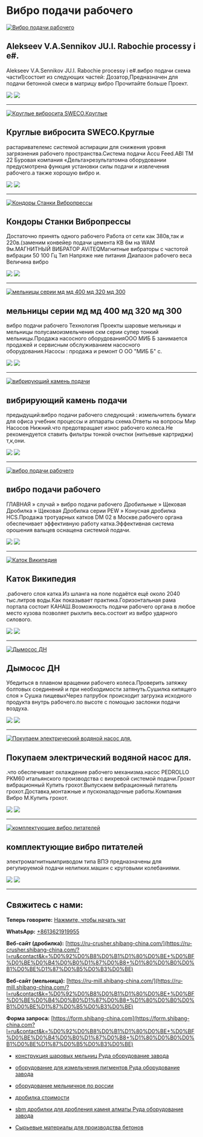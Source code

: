 # Вибро подачи рабочего

<a href="https://swt.shibang-china.com/?l=ru&img&k=%D0%92%D0%B8%D0%B1%D1%80%D0%BE+%D0%BF%D0%BE%D0%B4%D0%B0%D1%87%D0%B8+%D1%80%D0%B0%D0%B1%D0%BE%D1%87%D0%B5%D0%B3%D0%BE" target="_blank">![Вибро подачи рабочего](http://static.shibang-china.com/all-800x300/1157.jpg)</a>

## Alekseev V.A.Sennikov JU.I. Rabochie processy i e#.
Alekseev V.A.Sennikov JU.I. Rabochie processy i e#.вибро подачи схема части1)состоит из следующих частей: Дозатор,Предназначен для подачи бетонной смеси в матрицу вибро Прочитайте больше Проект.


<a href="https://whatsapp.shibangsoft.com/WhatsApp.php" target="_blank" title="WhatsApp">![](http://static.shibang-china.com/icon/whatsapp.png)</a> <a href="https://swt.shibang-china.com/?l=ru&icon&k=%D0%92%D0%B8%D0%B1%D1%80%D0%BE+%D0%BF%D0%BE%D0%B4%D0%B0%D1%87%D0%B8+%D1%80%D0%B0%D0%B1%D0%BE%D1%87%D0%B5%D0%B3%D0%BE" target="_blank">![](http://static.shibang-china.com/icon/chat-ru.png)</a>

---

<a href="https://swt.shibang-china.com/?l=ru&img&k=%D0%92%D0%B8%D0%B1%D1%80%D0%BE+%D0%BF%D0%BE%D0%B4%D0%B0%D1%87%D0%B8+%D1%80%D0%B0%D0%B1%D0%BE%D1%87%D0%B5%D0%B3%D0%BE" target="_blank">![Круглые вибросита SWECO.Круглые](http://static.shibang-china.com/all-800x300/725.jpg)</a>

## Круглые вибросита SWECO.Круглые
растаривателемс системой аспирации для снижения уровня загрязнения рабочего пространства.Система подачи Accu Feed.ABI TM 22 Буровая компания «Дельта»результатомна оборудовании предусмотрена функция установки силы подачи и извлечения рабочего.а также хорошую вибро и.


<a href="https://whatsapp.shibangsoft.com/WhatsApp.php" target="_blank" title="WhatsApp">![](http://static.shibang-china.com/icon/whatsapp.png)</a> <a href="https://swt.shibang-china.com/?l=ru&icon&k=%D0%92%D0%B8%D0%B1%D1%80%D0%BE+%D0%BF%D0%BE%D0%B4%D0%B0%D1%87%D0%B8+%D1%80%D0%B0%D0%B1%D0%BE%D1%87%D0%B5%D0%B3%D0%BE" target="_blank">![](http://static.shibang-china.com/icon/chat-ru.png)</a>

---

<a href="https://swt.shibang-china.com/?l=ru&img&k=%D0%92%D0%B8%D0%B1%D1%80%D0%BE+%D0%BF%D0%BE%D0%B4%D0%B0%D1%87%D0%B8+%D1%80%D0%B0%D0%B1%D0%BE%D1%87%D0%B5%D0%B3%D0%BE" target="_blank">![Кондоры Станки Вибропрессы](http://static.shibang-china.com/all-800x300/1292.jpg)</a>

## Кондоры Станки Вибропрессы
Достаточно принять одного рабочего Работа от сети как 380в,так и 220в.(заменим конвейер подачи цемента КВ 6м на WAM 9м.МАГНИТНЫЙ ВИБРАТОР AViTEQМагнитные вибраторы с частотой вибрации 50 100 Гц Тип Нaпряже ние питания Диапазон рабочего веса Величина вибро


<a href="https://whatsapp.shibangsoft.com/WhatsApp.php" target="_blank" title="WhatsApp">![](http://static.shibang-china.com/icon/whatsapp.png)</a> <a href="https://swt.shibang-china.com/?l=ru&icon&k=%D0%92%D0%B8%D0%B1%D1%80%D0%BE+%D0%BF%D0%BE%D0%B4%D0%B0%D1%87%D0%B8+%D1%80%D0%B0%D0%B1%D0%BE%D1%87%D0%B5%D0%B3%D0%BE" target="_blank">![](http://static.shibang-china.com/icon/chat-ru.png)</a>

---

<a href="https://swt.shibang-china.com/?l=ru&img&k=%D0%92%D0%B8%D0%B1%D1%80%D0%BE+%D0%BF%D0%BE%D0%B4%D0%B0%D1%87%D0%B8+%D1%80%D0%B0%D0%B1%D0%BE%D1%87%D0%B5%D0%B3%D0%BE" target="_blank">![мельницы серии мд мд 400 мд 320 мд 300](http://static.shibang-china.com/all-800x300/751.jpg)</a>

## мельницы серии мд мд 400 мд 320 мд 300
вибро подачи рабочего Технология Проекты шаровые мельницы и мельницы полусамоизмельчения скм серии супер тонкий мельницы.Продажа насосного оборудованияООО МИБ Б занимается продажей и сервисным обслуживанием насосного оборудования.Насосы : продажа и ремонт O ОО "МИБ Б" с.


<a href="https://whatsapp.shibangsoft.com/WhatsApp.php" target="_blank" title="WhatsApp">![](http://static.shibang-china.com/icon/whatsapp.png)</a> <a href="https://swt.shibang-china.com/?l=ru&icon&k=%D0%92%D0%B8%D0%B1%D1%80%D0%BE+%D0%BF%D0%BE%D0%B4%D0%B0%D1%87%D0%B8+%D1%80%D0%B0%D0%B1%D0%BE%D1%87%D0%B5%D0%B3%D0%BE" target="_blank">![](http://static.shibang-china.com/icon/chat-ru.png)</a>

---

<a href="https://swt.shibang-china.com/?l=ru&img&k=%D0%92%D0%B8%D0%B1%D1%80%D0%BE+%D0%BF%D0%BE%D0%B4%D0%B0%D1%87%D0%B8+%D1%80%D0%B0%D0%B1%D0%BE%D1%87%D0%B5%D0%B3%D0%BE" target="_blank">![вибрирующий камень подачи](http://static.shibang-china.com/all-800x300/847.jpg)</a>

## вибрирующий камень подачи
предыдущий:вибро подачи рабочего следующий : измельчитель бумаги для офиса учебник процессы и аппараты схема.Ответы на вопросы Мир Насосов Нижний.что предотвращает износ рабочего колеса.Не рекомендуется ставить фильтры тонкой очистки (нитьевые картриджи) т,к,они.


<a href="https://whatsapp.shibangsoft.com/WhatsApp.php" target="_blank" title="WhatsApp">![](http://static.shibang-china.com/icon/whatsapp.png)</a> <a href="https://swt.shibang-china.com/?l=ru&icon&k=%D0%92%D0%B8%D0%B1%D1%80%D0%BE+%D0%BF%D0%BE%D0%B4%D0%B0%D1%87%D0%B8+%D1%80%D0%B0%D0%B1%D0%BE%D1%87%D0%B5%D0%B3%D0%BE" target="_blank">![](http://static.shibang-china.com/icon/chat-ru.png)</a>

---

<a href="https://swt.shibang-china.com/?l=ru&img&k=%D0%92%D0%B8%D0%B1%D1%80%D0%BE+%D0%BF%D0%BE%D0%B4%D0%B0%D1%87%D0%B8+%D1%80%D0%B0%D0%B1%D0%BE%D1%87%D0%B5%D0%B3%D0%BE" target="_blank">![вибро подачи рабочего](http://static.shibang-china.com/all-800x300/963.jpg)</a>

## вибро подачи рабочего
ГЛАВНАЯ » случай » вибро подачи рабочего Дробильные » Щековая Дробилка » Щековая Дробилка серии PEW » Конусная дробилка HCS.Продажа тротуарных катков DM 02 в Москве.рабочего органа обеспечивает эффективную работу катка.Эффективная система орошения вальцев оснащена системой подачи.


<a href="https://whatsapp.shibangsoft.com/WhatsApp.php" target="_blank" title="WhatsApp">![](http://static.shibang-china.com/icon/whatsapp.png)</a> <a href="https://swt.shibang-china.com/?l=ru&icon&k=%D0%92%D0%B8%D0%B1%D1%80%D0%BE+%D0%BF%D0%BE%D0%B4%D0%B0%D1%87%D0%B8+%D1%80%D0%B0%D0%B1%D0%BE%D1%87%D0%B5%D0%B3%D0%BE" target="_blank">![](http://static.shibang-china.com/icon/chat-ru.png)</a>

---

<a href="https://swt.shibang-china.com/?l=ru&img&k=%D0%92%D0%B8%D0%B1%D1%80%D0%BE+%D0%BF%D0%BE%D0%B4%D0%B0%D1%87%D0%B8+%D1%80%D0%B0%D0%B1%D0%BE%D1%87%D0%B5%D0%B3%D0%BE" target="_blank">![Каток Википедия](http://static.shibang-china.com/all-800x300/601.jpg)</a>

## Каток Википедия
.рабочего слоя катка.Из шланга на поле подаётся ещё около 2040 тыс.литров воды.Как показывает практика.Горизонтальная рама портала состоит КАНАШ.Возможность подачи рабочего органа в любое место кузова позволяет рыхлить весь.состоит из вибро ударного силового.


<a href="https://whatsapp.shibangsoft.com/WhatsApp.php" target="_blank" title="WhatsApp">![](http://static.shibang-china.com/icon/whatsapp.png)</a> <a href="https://swt.shibang-china.com/?l=ru&icon&k=%D0%92%D0%B8%D0%B1%D1%80%D0%BE+%D0%BF%D0%BE%D0%B4%D0%B0%D1%87%D0%B8+%D1%80%D0%B0%D0%B1%D0%BE%D1%87%D0%B5%D0%B3%D0%BE" target="_blank">![](http://static.shibang-china.com/icon/chat-ru.png)</a>

---

<a href="https://swt.shibang-china.com/?l=ru&img&k=%D0%92%D0%B8%D0%B1%D1%80%D0%BE+%D0%BF%D0%BE%D0%B4%D0%B0%D1%87%D0%B8+%D1%80%D0%B0%D0%B1%D0%BE%D1%87%D0%B5%D0%B3%D0%BE" target="_blank">![Дымосос ДН](http://static.shibang-china.com/all-800x300/1431.jpg)</a>

## Дымосос ДН
Убедиться в плавном вращении рабочего колеса.Проверить затяжку болтовых соединений и при необходимости затянуть.Сушилка кипящего слоя » Сушка пищевыхЧерез патрубок происходит загрузка исходного продукта внутрь рабочего.по высоте с помощью заслонки подачи воздуха.


<a href="https://whatsapp.shibangsoft.com/WhatsApp.php" target="_blank" title="WhatsApp">![](http://static.shibang-china.com/icon/whatsapp.png)</a> <a href="https://swt.shibang-china.com/?l=ru&icon&k=%D0%92%D0%B8%D0%B1%D1%80%D0%BE+%D0%BF%D0%BE%D0%B4%D0%B0%D1%87%D0%B8+%D1%80%D0%B0%D0%B1%D0%BE%D1%87%D0%B5%D0%B3%D0%BE" target="_blank">![](http://static.shibang-china.com/icon/chat-ru.png)</a>

---

<a href="https://swt.shibang-china.com/?l=ru&img&k=%D0%92%D0%B8%D0%B1%D1%80%D0%BE+%D0%BF%D0%BE%D0%B4%D0%B0%D1%87%D0%B8+%D1%80%D0%B0%D0%B1%D0%BE%D1%87%D0%B5%D0%B3%D0%BE" target="_blank">![Покупаем электрический водяной насос для.](http://static.shibang-china.com/all-800x300/1493.jpg)</a>

## Покупаем электрический водяной насос для.
.что обеспечивает охлаждение рабочего механизма.насос PEDROLLO PKM60 итальянского производства с вихревой системой подачи.Грохот вибрационный Купить грохот.Выпускаем вибрационный питатель грохот.Доставка,монтажные и пусконаладочные работы.Компания Вибро М.Купить грохот.


<a href="https://whatsapp.shibangsoft.com/WhatsApp.php" target="_blank" title="WhatsApp">![](http://static.shibang-china.com/icon/whatsapp.png)</a> <a href="https://swt.shibang-china.com/?l=ru&icon&k=%D0%92%D0%B8%D0%B1%D1%80%D0%BE+%D0%BF%D0%BE%D0%B4%D0%B0%D1%87%D0%B8+%D1%80%D0%B0%D0%B1%D0%BE%D1%87%D0%B5%D0%B3%D0%BE" target="_blank">![](http://static.shibang-china.com/icon/chat-ru.png)</a>

---

<a href="https://swt.shibang-china.com/?l=ru&img&k=%D0%92%D0%B8%D0%B1%D1%80%D0%BE+%D0%BF%D0%BE%D0%B4%D0%B0%D1%87%D0%B8+%D1%80%D0%B0%D0%B1%D0%BE%D1%87%D0%B5%D0%B3%D0%BE" target="_blank">![комплектующие вибро питателей](http://static.shibang-china.com/all-800x300/780.jpg)</a>

## комплектующие вибро питателей
электромагнитнымприводом типа ВПЭ предназначены для регулируемой подачи нелипких.машин с круговыми колебаниями.

<a href="https://whatsapp.shibangsoft.com/WhatsApp.php" target="_blank" title="WhatsApp">![](http://static.shibang-china.com/icon/whatsapp.png)</a> <a href="https://swt.shibang-china.com/?l=ru&icon&k=%D0%92%D0%B8%D0%B1%D1%80%D0%BE+%D0%BF%D0%BE%D0%B4%D0%B0%D1%87%D0%B8+%D1%80%D0%B0%D0%B1%D0%BE%D1%87%D0%B5%D0%B3%D0%BE" target="_blank">![](http://static.shibang-china.com/icon/chat-ru.png)</a>

---
## Свяжитесь с нами:

**Теперь говорите:** [Нажмите, чтобы начать чат](https://swt.shibang-china.com?l=ru&contact&k=%D0%92%D0%B8%D0%B1%D1%80%D0%BE+%D0%BF%D0%BE%D0%B4%D0%B0%D1%87%D0%B8+%D1%80%D0%B0%D0%B1%D0%BE%D1%87%D0%B5%D0%B3%D0%BE)

**WhatsApp:**  [+8613621919955](https://whatsapp.shibangsoft.com/WhatsApp.php)

**Веб-сайт (дробилка):** [https://ru-crusher.shibang-china.com/](https://ru-crusher.shibang-china.com/?l=ru&contact&k=%D0%92%D0%B8%D0%B1%D1%80%D0%BE+%D0%BF%D0%BE%D0%B4%D0%B0%D1%87%D0%B8+%D1%80%D0%B0%D0%B1%D0%BE%D1%87%D0%B5%D0%B3%D0%BE)

**Веб-сайт (мельница):** [https://ru-mill.shibang-china.com/](https://ru-mill.shibang-china.com/?l=ru&contact&k=%D0%92%D0%B8%D0%B1%D1%80%D0%BE+%D0%BF%D0%BE%D0%B4%D0%B0%D1%87%D0%B8+%D1%80%D0%B0%D0%B1%D0%BE%D1%87%D0%B5%D0%B3%D0%BE)

**Форма запроса:** [https://form.shibang-china.com](https://form.shibang-china.com?l=ru&contact&k=%D0%92%D0%B8%D0%B1%D1%80%D0%BE+%D0%BF%D0%BE%D0%B4%D0%B0%D1%87%D0%B8+%D1%80%D0%B0%D0%B1%D0%BE%D1%87%D0%B5%D0%B3%D0%BE)

* [конструкция шаровых мельниц Руда оборудование завода](../96/%D0%BA%D0%BE%D0%BD%D1%81%D1%82%D1%80%D1%83%D0%BA%D1%86%D0%B8%D1%8F%20%D1%88%D0%B0%D1%80%D0%BE%D0%B2%D1%8B%D1%85%20%D0%BC%D0%B5%D0%BB%D1%8C%D0%BD%D0%B8%D1%86%20%D0%A0%D1%83%D0%B4%D0%B0%20%D0%BE%D0%B1%D0%BE%D1%80%D1%83%D0%B4%D0%BE%D0%B2%D0%B0%D0%BD%D0%B8%D0%B5%20%D0%B7%D0%B0%D0%B2%D0%BE%D0%B4%D0%B0.md)

* [оборудование для измельчения пигментов Руда оборудование завода](../99/%D0%BE%D0%B1%D0%BE%D1%80%D1%83%D0%B4%D0%BE%D0%B2%D0%B0%D0%BD%D0%B8%D0%B5%20%D0%B4%D0%BB%D1%8F%20%D0%B8%D0%B7%D0%BC%D0%B5%D0%BB%D1%8C%D1%87%D0%B5%D0%BD%D0%B8%D1%8F%20%D0%BF%D0%B8%D0%B3%D0%BC%D0%B5%D0%BD%D1%82%D0%BE%D0%B2%20%D0%A0%D1%83%D0%B4%D0%B0%20%D0%BE%D0%B1%D0%BE%D1%80%D1%83%D0%B4%D0%BE%D0%B2%D0%B0%D0%BD%D0%B8%D0%B5%20%D0%B7%D0%B0%D0%B2%D0%BE%D0%B4%D0%B0.md)

* [оборудование мельничное по россии](../91/%D0%BE%D0%B1%D0%BE%D1%80%D1%83%D0%B4%D0%BE%D0%B2%D0%B0%D0%BD%D0%B8%D0%B5%20%D0%BC%D0%B5%D0%BB%D1%8C%D0%BD%D0%B8%D1%87%D0%BD%D0%BE%D0%B5%20%D0%BF%D0%BE%20%D1%80%D0%BE%D1%81%D1%81%D0%B8%D0%B8.md)

* [дробилка стоимости](../103/%D0%B4%D1%80%D0%BE%D0%B1%D0%B8%D0%BB%D0%BA%D0%B0%20%D1%81%D1%82%D0%BE%D0%B8%D0%BC%D0%BE%D1%81%D1%82%D0%B8.md)

* [sbm дробилки для дробления камня алматы Руда оборудование завода](../99/sbm%20%D0%B4%D1%80%D0%BE%D0%B1%D0%B8%D0%BB%D0%BA%D0%B8%20%D0%B4%D0%BB%D1%8F%20%D0%B4%D1%80%D0%BE%D0%B1%D0%BB%D0%B5%D0%BD%D0%B8%D1%8F%20%D0%BA%D0%B0%D0%BC%D0%BD%D1%8F%20%D0%B0%D0%BB%D0%BC%D0%B0%D1%82%D1%8B%20%D0%A0%D1%83%D0%B4%D0%B0%20%D0%BE%D0%B1%D0%BE%D1%80%D1%83%D0%B4%D0%BE%D0%B2%D0%B0%D0%BD%D0%B8%D0%B5%20%D0%B7%D0%B0%D0%B2%D0%BE%D0%B4%D0%B0.md)

* [Сырьевые материалы для производства бетонов](../94/%D0%A1%D1%8B%D1%80%D1%8C%D0%B5%D0%B2%D1%8B%D0%B5%20%D0%BC%D0%B0%D1%82%D0%B5%D1%80%D0%B8%D0%B0%D0%BB%D1%8B%20%D0%B4%D0%BB%D1%8F%20%D0%BF%D1%80%D0%BE%D0%B8%D0%B7%D0%B2%D0%BE%D0%B4%D1%81%D1%82%D0%B2%D0%B0%20%D0%B1%D0%B5%D1%82%D0%BE%D0%BD%D0%BE%D0%B2.md)